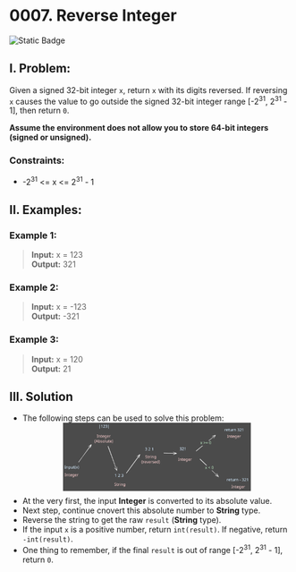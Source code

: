 # 0007. Reverse Integer
![Static Badge](https://img.shields.io/badge/Level-Medium-fab831)


## I. Problem:
Given a signed 32-bit integer `x`, return `x` with its digits reversed. If reversing `x` causes the value to go outside the signed 32-bit integer range [-2<sup>31</sup>, 2<sup>31</sup> - 1], then return `0`.

**Assume the environment does not allow you to store 64-bit integers (signed or unsigned).**

### Constraints:
- -2<sup>31</sup> <= x <= 2<sup>31</sup> - 1


## II. Examples:
### Example 1:
> **Input:** x = 123  
> **Output:** 321  

### Example 2:
> **Input:** x = -123  
> **Output:** -321  

### Example 3:
> **Input:** x = 120  
> **Output:** 21  


## III. Solution
- The following steps can be used to solve this problem:
  <div align="center" style="margin-bottom:6px">
    <img src="./assets/img-0007-001.svg" loading="lazy" width=70%>
  </div>
- At the very first, the input **Integer** is converted to its absolute value. 
- Next step, continue cnovert this absolute number to **String** type. 
- Reverse the string to get the raw `result` (**String** type).
- If the input `x` is a positive number, return `int(result)`. If negative, return `-int(result)`.
- One thing to remember, if the final `result` is out of range [-2<sup>31</sup>, 2<sup>31</sup> - 1], return `0`. 
